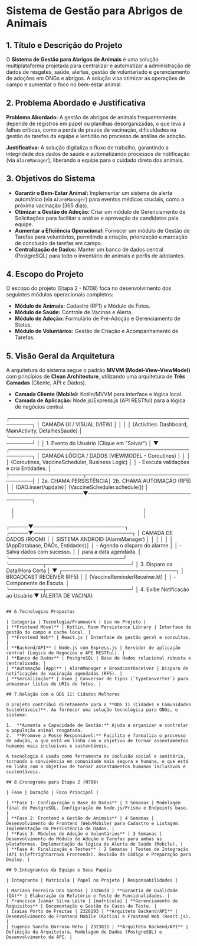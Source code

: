 # Sistema de Gestão para Abrigos de Animais

## 1. Título e Descrição do Projeto

O **Sistema de Gestão para Abrigos de Animais** é uma solução multiplataforma projetada para centralizar e automatizar a administração de dados de resgates, saúde, alertas, gestão de voluntariado e gerenciamento de adoções em ONGs e abrigos. A solução visa otimizar as operações de campo e aumentar o foco no bem-estar animal.

## 2. Problema Abordado e Justificativa

**Problema Abordado:** A gestão de abrigos de animais frequentemente depende de registros em papel ou planilhas desorganizadas, o que leva a falhas críticas, como a perda de prazos de vacinação, dificuldades na gestão de tarefas da equipe e lentidão no processo de análise de adoção.

**Justificativa:** A solução digitaliza o fluxo de trabalho, garantindo a integridade dos dados de saúde e automatizando processos de notificação (via `AlarmManager`), liberando a equipe para o cuidado direto dos animais.

## 3. Objetivos do Sistema

* **Garantir o Bem-Estar Animal:** Implementar um sistema de alerta automático (via `AlarmManager`) para eventos médicos cruciais, como a próxima vacinação (365 dias).
* **Otimizar a Gestão de Adoção:** Criar um módulo de Gerenciamento de Solicitações para facilitar a análise e aprovação de candidatos pela equipe.
* **Aumentar a Eficiência Operacional:** Fornecer um módulo de Gestão de Tarefas para voluntários, permitindo a criação, priorização e marcação de conclusão de tarefas em campo.
* **Centralização de Dados:** Manter um banco de dados central (PostgreSQL) para todo o inventário de animais e perfis de adotantes.

## 4. Escopo do Projeto

O escopo do projeto (Etapa 2 - N708) foca no desenvolvimento dos seguintes módulos operacionais completos:

* **Módulo de Animais:** Cadastro (RF1) e Módulo de Fotos.
* **Módulo de Saúde:** Controle de Vacinas e Alerta.
* **Módulo de Adoção:** Formulário de Pré-Adoção e Gerenciamento de Status.
* **Módulo de Voluntários:** Gestão de Criação e Acompanhamento de Tarefas.

## 5. Visão Geral da Arquitetura

A arquitetura do sistema segue o padrão **MVVM (Model-View-ViewModel)** com princípios de **Clean Architecture**, utilizando uma arquitetura de **Três Camadas** (Cliente, API e Dados).

* **Camada Cliente (Mobile):** Kotlin/MVVM para interface e lógica local.
* **Camada de Aplicação:** Node.js/Express.js (API RESTful) para a lógica de negócios central.


┌────────────────────────────────────────────────────────┐
│               CAMADA UI / VISUAL (VIEW)                │
│                                                        │
│  (Activities: Dashboard, MainActivity, DetalhesSaude)  │
└────────────────────────────────────────────────────────┘
                 │
                 │ 1. Evento do Usuário (Clique em "Salvar")
                 │
                 ▼
┌────────────────────────────────────────────────────────┐
│       CAMADA LÓGICA / DADOS (VIEWMODEL - Coroutines)   │
│                                                        │
│  (Coroutines, VaccineScheduler, Business Logic)        │
│  - Executa validações e cria Entidades.                │
├────────────────────┬───────────────────────────────────┤
│ 2a. CHAMA PERSISTÊNCIA│ 2b. CHAMA AUTOMAÇÃO (RF5)         │
│ (DAO.insert/update)│ (VaccineScheduler.schedule())     │
└────────────────────▼───────────────────────────────────┐

      │                                                 │
      │                                                 │
┌─────▼─────────────────────────┐                   ┌─────▼───────────────────────────┐
│     CAMADA DE DADOS (ROOM)    │                   │ SISTEMA ANDROID (AlarmManager)  │
│                               │                   │                                 │
│  (AppDatabase, DAOs, Entidades)│                   │ - Agenda o disparo do alarme    │
│  - Salva dados com sucesso.   │                   │   para a data agendada.         │
└───────────────────────────────┘                   └─────────┬───────────────────────┘
                                                              │ 3. Disparo na Data/Hora Certa
                                                              │
                                                              ▼
                                                 ┌───────────────────────────────┐
                                                 │   BROADCAST RECEIVER (RF5)    │
                                                 │ (VaccineReminderReceiver.kt)  │
                                                 │ - Componente de Escuta.       │
                                                 └─────────┬───────────────────────┘
                                                           │ 4. Exibe Notificação ao Usuário
                                                           ▼
                                                   (ALERTA DE VACINA)
````

## 6.Tecnologias Propostas

| Categoria | Tecnologia/Framework | Uso no Projeto |
| **Frontend Móvel** | Kotlin, Room Persistence Library | Interface de gestão de campo e cache local. |
| **Frontend Web** | React.js | Interface de gestão geral e consultas. |
| **Backend/API** | Node.js com Express.js | Servidor de aplicação central (Lógica de Negócios e API RESTful). |
| **Banco de Dados** | PostgreSQL | Base de dados relacional robusta e centralizada. |
| **Automação (App)** | AlarmManager e BroadcastReceiver | Disparo de notificações de vacinação agendadas (RF5). |
| **Serialização** | Gson | Conversor de tipos (`TypeConverter`) para armazenar listas de URIs de fotos. |

## 7.Relação com o ODS 11: Cidades Melhores

O projeto contribui diretamente para o **ODS 11 (Cidades e Comunidades Sustentáveis)**. Ao fornecer uma solução tecnológica para ONGs, o sistema:

1.  **Aumenta a Capacidade de Gestão:** Ajuda a organizar e controlar a população animal resgatada.
2.  **Promove a Posse Responsável:** Facilita e formaliza o processo de adoção, o que está em linha com o objetivo de tornar assentamentos humanos mais inclusivos e sustentáveis.

A tecnologia é usada como ferramenta de inclusão social e sanitária, tornando a convivência em comunidade mais segura e humana, o que está em linha com o objetivo de tornar assentamentos humanos inclusivos e sustentáveis.

## 8.Cronograma para Etapa 2 (N708)

| Fase | Duração | Foco Principal |

| **Fase 1: Configuração e Base de Dados** | 3 Semanas | Modelagem final do PostgreSQL. Configuração do Node.js/Prisma e Endpoints base. |
| **Fase 2: Frontend e Gestão de Animais** | 4 Semanas | Desenvolvimento do Frontend (Web/Mobile) para Cadastro e Listagem. Implementação da Persistência de Dados. |
| **Fase 3: Módulos de Adoção e Voluntários** | 3 Semanas | Desenvolvimento do Módulo de Adoção e Tarefas para ambas as plataformas. Implementação da lógica de Alerta de Saúde (Mobile). |
| **Fase 4: Finalização e Testes** | 2 Semanas | Testes de Integração (API $\leftrightarrow$ Frontends). Revisão de Código e Preparação para Deploy. |

## 9.Integrantes da Equipe e Seus Papéis

| Integrante | Matrícula | Papel no Projeto | Responsabilidades |

| Mariana Ferreira Dos Santos | 2326630 | **Garantia de Qualidade (QA)** | Elaboração do Relatório e Teste de Funcionalidades. |
| Francisco Ivamar Silva Leite | [matrícula] | **Gerenciamento de Requisitos** | Documentação e Gestão de Casos de Teste. |
| Isaias Porto de Freitas | 2326193 | **Arquiteto Backend/API** | Desenvolvimento do Frontend Mobile (Kotlin) e Frontend Web (React.js). |
| Eugenio Sancho Barroso Neto | 2323811 | **Arquiteto Backend/API** | Definição da Arquitetura, Modelagem de Dados (PostgreSQL) e Desenvolvimento da API. |
